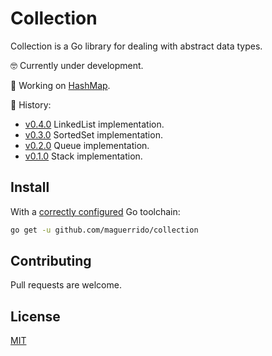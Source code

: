 # Collection
Collection is a Go library for dealing with abstract data types.

:nerd_face: Currently under development.

:hammer: Working on [HashMap](https://github.com/maguerrido/collection/tree/hashmap).

:memo: History:
  * [v0.4.0](https://github.com/maguerrido/collection/releases/tag/v0.4.0) LinkedList implementation.
  * [v0.3.0](https://github.com/maguerrido/collection/releases/tag/v0.3.0) SortedSet implementation.
  * [v0.2.0](https://github.com/maguerrido/collection/releases/tag/v0.2.0) Queue implementation.
  * [v0.1.0](https://github.com/maguerrido/collection/releases/tag/v0.1.0) Stack implementation.
  
## Install
With a [correctly configured](https://golang.org/doc/install#testing) Go toolchain:
```bash
go get -u github.com/maguerrido/collection
```

## Contributing
Pull requests are welcome.

## License
[MIT](https://choosealicense.com/licenses/mit/)
